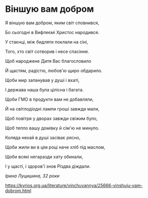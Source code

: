 Віншую вам добром
================================================================

Я віншую вам добром, яким світ сповнився,

Бо сьогодні в Вифлеємі Христос народився.

У стаєнці, між бидляти поклали на сіні,

Того, хто світ сотворив і несе спасіння.

  

Щоб народжене Дитя Вас благословило

Й щастям, радістю, любов'ю щиро обдарило.

Щоби мир запанував у душі і вхаті,

І держава наша була цілісна і багата.

  

Щоби ГМО в продукти вам не добавляли,

Й на світлодіодні лампи гроші завжди мали,

Щоб повітря у дворах завжди свіжим було,

Щоб тепло вашу домівку й сім'ю не минуло.

  

Коляда нехай в душі засіває рясно,

Щоби жили ви в цім році наче хліб під маслом,

Щоби всякі негаразди хату обинали,

І у щасті, і здоров'ї знов Різдва діждали.

 _Ірина Луцишина, 32 роки_


https://kyrios.org.ua/literature/vinchuvannya/25666-vinshuju-vam-dobrom.html
